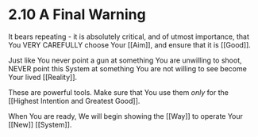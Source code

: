 # 2.10 A Final Warning
It bears repeating - it is absolutely critical, and of utmost importance, that You VERY CAREFULLY choose Your [[Aim]], and ensure that it is [[Good]]. 

Just like You never point a gun at something You are unwilling to shoot, NEVER point this System at something You are not willing to see become Your lived [[Reality]]. 

These are powerful tools. Make sure that You use them _only_ for the [[Highest Intention and Greatest Good]]. 

When You are ready, We will begin showing the [[Way]] to operate Your [[New]] [[System]]. 